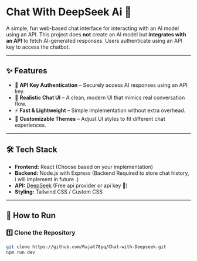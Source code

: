 # Chat With DeepSeek Ai 🚀

A simple, fun web-based chat interface for interacting with an AI model using an API. This project does **not** create an AI model but **integrates with an API** to fetch AI-generated responses. Users authenticate using an API key to access the chatbot.

---

## ✨ Features

- 🔑 **API Key Authentication** – Securely access AI responses using an API key.
- 💬 **Realistic Chat UI** – A clean, modern UI that mimics real conversation flow.
- ⚡ **Fast & Lightweight** – Simple implementation without extra overhead.
- 🎨 **Customizable Themes** – Adjust UI styles to fit different chat experiences.

---

## 🛠️ Tech Stack

- **Frontend:** React (Choose based on your implementation)
- **Backend:** Node.js with Express (Backend Required to store chat history, i will implement in future .)
- **API:** [DeepSeek](https://openrouter.ai/) (Free api provider or api key 🔑)
- **Styling:** Tailwind CSS / Custom CSS

---

## 🚀 How to Run

### 1️⃣ Clone the Repository

```bash
git clone https://github.com/Rajat78pq/Chat-with-Deepseek.git
npm run dev
```
